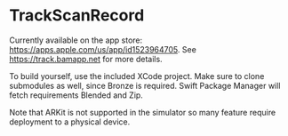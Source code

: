 # TrackScanRecord
Currently available on the app store: https://apps.apple.com/us/app/id1523964705. See https://track.bamapp.net for more details.

To build yourself, use the included XCode project. Make sure to clone submodules as well, since Bronze is required. Swift Package Manager will fetch requirements Blended and Zip.

Note that ARKit is not supported in the simulator so many feature require deployment to a physical device.
